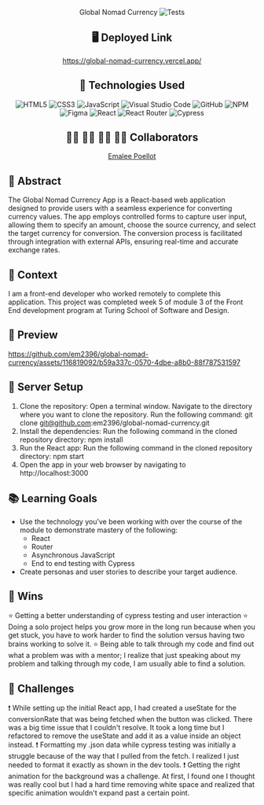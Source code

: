 <div align="center">

Global Nomad Currency 
![Tests](https://badgen.net/badge/tests/passing/green?icon=github)

## :desktop_computer: Deployed Link 
https://global-nomad-currency.vercel.app/ 

## 💾 Technologies Used
![HTML5](https://img.shields.io/badge/html5-%23E34F26.svg?style=for-the-badge&logo=html5&logoColor=white)
![CSS3](https://img.shields.io/badge/css3-%231572B6.svg?style=for-the-badge&logo=css3&logoColor=white)
![JavaScript](https://img.shields.io/badge/javascript-%23323330.svg?style=for-the-badge&logo=javascript&logoColor=%23F7DF1E)
![Visual Studio Code](https://img.shields.io/badge/Visual%20Studio%20Code-0078d7.svg?style=for-the-badge&logo=visual-studio-code&logoColor=white)
![GitHub](https://img.shields.io/badge/github-%23121011.svg?style=for-the-badge&logo=github&logoColor=white)
![NPM](https://img.shields.io/badge/NPM-%23CB3837.svg?style=for-the-badge&logo=npm&logoColor=white)
![Figma](https://img.shields.io/badge/figma-%23F24E1E.svg?style=for-the-badge&logo=figma&logoColor=white)
![React](https://img.shields.io/badge/React-20232A?style=for-the-badge&logo=react&logoColor=61DAFB)
![React Router](https://img.shields.io/badge/React_Router-CA4245?style=for-the-badge&logo=react-router&logoColor=white)
![Cypress](https://img.shields.io/badge/Cypress-17202C?logo=cypress&logoColor=fff&style=for-the-badge)

## 👩‍💻 👩‍💻 👨‍💻 👩‍💻 Collaborators

[Emalee Poellot](https://github.com/em2396) 

</div>

## 💭 Abstract
The Global Nomad Currency App is a React-based web application designed to provide users with a seamless experience for converting currency values. The app employs controlled forms to capture user input, allowing them to specify an amount, choose the source currency, and select the target currency for conversion. The conversion process is facilitated through integration with external APIs, ensuring real-time and accurate exchange rates.


## 📝  Context
I am a front-end developer who worked remotely to complete this application. This project was completed week 5 of module 3 of the Front End development program at Turing School of Software and Design.

## 🎥 Preview 


https://github.com/em2396/global-nomad-currency/assets/116819092/b59a337c-0570-4dbe-a8b0-88f787531597



## 🔌 Server Setup
1. Clone the repository: Open a terminal window. Navigate to the directory where you want to clone the repository. Run the following command: git clone git@github.com:em2396/global-nomad-currency.git
2. Install the dependencies: Run the following command in the cloned repository directory: npm install
3. Run the React app: Run the following command in the cloned repository directory: npm start
4. Open the app in your web browser by navigating to http://localhost:3000

## 📚 Learning Goals
- Use the technology you’ve been working with over the course of the module to demonstrate mastery of the following:
  - React
  - Router
  - Asynchronous JavaScript
  - End to end testing with Cypress
- Create personas and user stories to describe your target audience.

## 🥇 Wins
⭐ Getting a better understanding of cypress testing and user interaction
⭐ Doing a solo project helps you grow more in the long run because when you get stuck, you have to work harder to find the solution versus having two brains working to solve it.
⭐ Being able to talk through my code and find out what a problem was with a mentor; I realize that just speaking about my problem and talking through my code, I am usually able to find a solution.


## 🚧 Challenges
❗ While setting up the initial React app, I had created a useState for the conversionRate that was being fetched when the button was clicked. There was a big time issue that I couldn't resolve. It took a long time but I refactored to remove the useState and add it as a value inside an object instead. 
❗ Formatting my .json data while cypress testing was initially a struggle because of the way that I pulled from the fetch. I realized I just needed to format it exactly as shown in the dev tools. 
❗ Getting the right animation for the background was a challenge. At first, I found one I thought was really cool but I had a hard time removing white space and realized that specific animation wouldn't expand past a certain point. 
